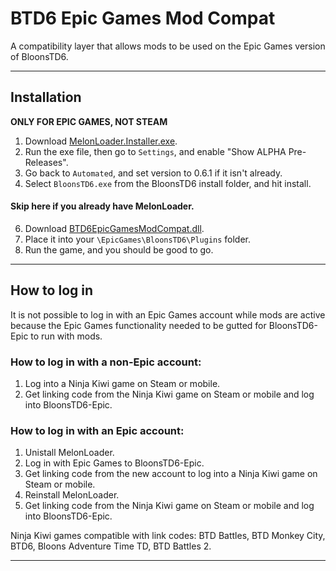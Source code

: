 # BTD6 Epic Games Mod Compat
A compatibility layer that allows mods to be used on the Epic Games version of BloonsTD6.

---

## Installation
**ONLY FOR EPIC GAMES, NOT STEAM**
1.  Download [MelonLoader.Installer.exe](https://github.com/LavaGang/MelonLoader/releases/v0.6.0).
2.  Run the exe file, then go to `Settings`, and enable "Show ALPHA Pre-Releases".
3.  Go back to `Automated`, and set version to 0.6.1 if it isn't already.
4.  Select `BloonsTD6.exe` from the BloonsTD6 install folder, and hit install.
#### Skip here if you already have MelonLoader.
6.  Download [BTD6EpicGamesModCompat.dll](https://github.com/GrahamKracker/BTD6EpicGamesModCompat/releases/latest).
7.  Place it into  your `\EpicGames\BloonsTD6\Plugins` folder.
8.  Run the game, and you should be good to go.

---

## How to log in
It is not possible to log in with an Epic Games account while mods are active because the Epic Games functionality needed to be gutted for BloonsTD6-Epic to run with mods.
  
### How to log in with a non-Epic account:
1.  Log into a Ninja Kiwi game on Steam or mobile.
2.  Get linking code from the Ninja Kiwi game on Steam or mobile and log into BloonsTD6-Epic.

### How to log in with an Epic account:
1.  Unistall MelonLoader.
2.  Log in with Epic Games to BloonsTD6-Epic.
3.  Get linking code from the new account to log into a Ninja Kiwi game on Steam or mobile.
4.  Reinstall MelonLoader.
5.  Get linking code from the Ninja Kiwi game on Steam or mobile and log into BloonsTD6-Epic.

Ninja Kiwi games compatible with link codes: BTD Battles, BTD Monkey City, BTD6, Bloons Adventure Time TD, BTD Battles 2.
 
---
